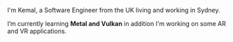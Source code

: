 I'm Kemal, a Software Engineer from the UK living and working in Sydney.

I’m currently learning **Metal and Vulkan** in addition I'm working on some AR and VR applications. 
